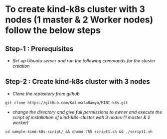 <!-- Headings -->
# To create kind-k8s cluster with 3 nodes (1 master & 2 Worker nodes) follow the below steps
## Step-1 : Prerequisites
* *Set up Ubuntu server and run the following commands for the cluster creation*
## Step-2 : Create kind-k8s cluster with 3 nodes
<!-- Blockquote -->
<!-- italics -->
* *Clone the repository from github*
```
git clone https://github.com/KaluvalaRamya/MINI-k8s.git
```
* *change the directory and give full permissions to owner and execute the script of installation of kind-k8s-cluster with 3 nodes (1 master & 2 worker)*
```
cd sample-kind-k8s-script/ && chmod 755 script1.sh && ./script1.sh
```

